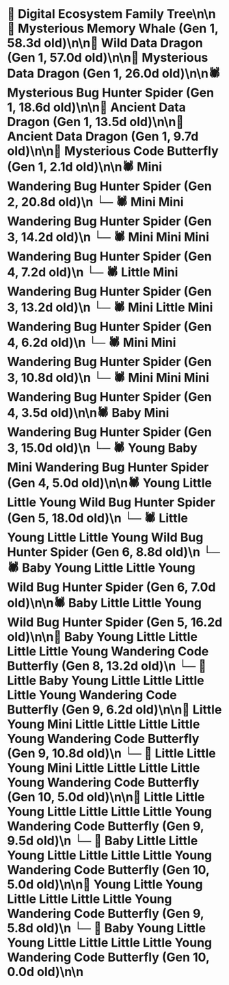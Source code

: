 # 🌳 Digital Ecosystem Family Tree\n\n🐋 Mysterious Memory Whale (Gen 1, 58.3d old)\n\n🐉 Wild Data Dragon (Gen 1, 57.0d old)\n\n🐉 Mysterious Data Dragon (Gen 1, 26.0d old)\n\n🕷️ Mysterious Bug Hunter Spider (Gen 1, 18.6d old)\n\n🐉 Ancient Data Dragon (Gen 1, 13.5d old)\n\n🐉 Ancient Data Dragon (Gen 1, 9.7d old)\n\n🦋 Mysterious Code Butterfly (Gen 1, 2.1d old)\n\n🕷️ Mini Wandering Bug Hunter Spider (Gen 2, 20.8d old)\n  └─ 🕷️ Mini Mini Wandering Bug Hunter Spider (Gen 3, 14.2d old)\n    └─ 🕷️ Mini Mini Mini Wandering Bug Hunter Spider (Gen 4, 7.2d old)\n  └─ 🕷️ Little Mini Wandering Bug Hunter Spider (Gen 3, 13.2d old)\n    └─ 🕷️ Mini Little Mini Wandering Bug Hunter Spider (Gen 4, 6.2d old)\n  └─ 🕷️ Mini Mini Wandering Bug Hunter Spider (Gen 3, 10.8d old)\n    └─ 🕷️ Mini Mini Mini Wandering Bug Hunter Spider (Gen 4, 3.5d old)\n\n🕷️ Baby Mini Wandering Bug Hunter Spider (Gen 3, 15.0d old)\n  └─ 🕷️ Young Baby Mini Wandering Bug Hunter Spider (Gen 4, 5.0d old)\n\n🕷️ Young Little Little Young Wild Bug Hunter Spider (Gen 5, 18.0d old)\n  └─ 🕷️ Little Young Little Little Young Wild Bug Hunter Spider (Gen 6, 8.8d old)\n  └─ 🕷️ Baby Young Little Little Young Wild Bug Hunter Spider (Gen 6, 7.0d old)\n\n🕷️ Baby Little Little Young Wild Bug Hunter Spider (Gen 5, 16.2d old)\n\n🦋 Baby Young Little Little Little Little Young Wandering Code Butterfly (Gen 8, 13.2d old)\n  └─ 🦋 Little Baby Young Little Little Little Little Young Wandering Code Butterfly (Gen 9, 6.2d old)\n\n🦋 Little Young Mini Little Little Little Little Young Wandering Code Butterfly (Gen 9, 10.8d old)\n  └─ 🦋 Little Little Young Mini Little Little Little Little Young Wandering Code Butterfly (Gen 10, 5.0d old)\n\n🦋 Little Little Young Little Little Little Little Young Wandering Code Butterfly (Gen 9, 9.5d old)\n  └─ 🦋 Baby Little Little Young Little Little Little Little Young Wandering Code Butterfly (Gen 10, 5.0d old)\n\n🦋 Young Little Young Little Little Little Little Young Wandering Code Butterfly (Gen 9, 5.8d old)\n  └─ 🦋 Baby Young Little Young Little Little Little Little Young Wandering Code Butterfly (Gen 10, 0.0d old)\n\n